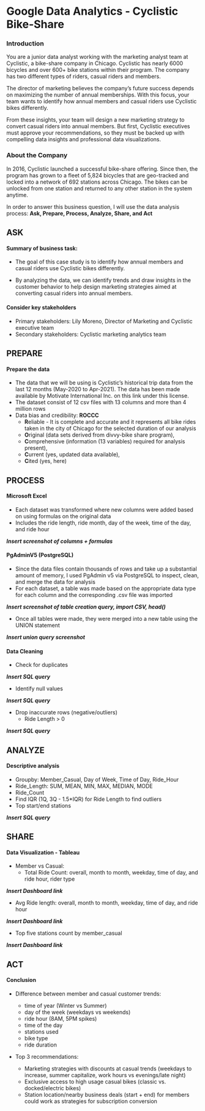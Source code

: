 # Google Data Analytics - Cyclistic Bike-Share

### Introduction

You are a junior data analyst working with the marketing analyst team at Cyclistic, a bike-share company in Chicago. Cyclistic has nearly 6000 bicycles and over 600+ bike stations within their program. The company has two different types of riders, casual riders and members.

The director of marketing believes the company’s future success depends on maximizing the number of annual memberships. With this focus, your team wants to identify how annual members and casual riders use Cyclistic bikes differently. 

From these insights, your team will design a new marketing strategy to convert casual riders into annual members. But first, Cyclistic executives must approve your recommendations, so they must be backed up with compelling data insights and professional data visualizations.

### About the Company

In 2016, Cyclistic launched a successful bike-share offering. Since then, the program has grown to a fleet of 5,824 bicycles that are geo-tracked and locked into a network of 692 stations across Chicago. The bikes can be unlocked from one station and returned to any other station in the system anytime.

In order to answer this business question, I will use the data analysis process: 
**Ask, Prepare, Process, Analyze, Share, and Act**

## ASK

#### Summary of business task:

* The goal of this case study is to identify how annual members and casual riders use Cyclistic bikes differently.

* By analyzing the data, we can identify trends and draw insights in the customer behavior to help design marketing strategies aimed at converting casual riders into annual members.

#### Consider key stakeholders

* Primary stakeholders: Lily Moreno, Director of Marketing and Cyclistic executive team
* Secondary stakeholders: Cyclistic marketing analytics team

## PREPARE

#### Prepare the data

* The data that we will be using is Cyclistic’s historical trip data from the last 12 months (May-2020 to Apr-2021). The data has been made available by Motivate International Inc. on this link under this license.
* The dataset consist of 12 csv files with 13 columns and more than 4 million rows
* Data bias and credibility: **ROCCC** 
  * **R**eliable - It is complete and accurate and it represents all bike rides taken in the city of Chicago for the selected duration of our analysis
  * **O**riginal (data sets derived from divvy-bike share program), 
  * **C**omprehensive (information (13 variables) required for analysis present), 
  * **C**urrent (yes, updated data available), 
  * **C**ited (yes, here)

## PROCESS

#### Microsoft Excel
 
* Each dataset was transformed where new columns were added based on using formulas on the original data 
* Includes the ride length, ride month, day of the week, time of the day, and ride hour

***Insert screenshot of columns + formulas***

#### PgAdminV5 (PostgreSQL)

* Since the data files contain thousands of rows and take up a substantial amount of memory, I used PgAdmin v5 via PostgreSQL to inspect, clean, and merge the data for analysis
* For each dataset, a table was made based on the appropriate data type for each column and the corresponding .csv file was imported

***Insert screenshot of table creation query, import CSV, head()***
* Once all tables were made, they were merged into a new table using the UNION statement

***Insert union query screenshot***

#### Data Cleaning

* Check for duplicates

***Insert SQL query***
* Identify null values 

***Insert SQL query***
* Drop inaccurate rows (negative/outliers)
  * Ride Length > 0

 ***Insert SQL query***

## ANALYZE

#### Descriptive analysis

* Groupby: Member_Casual, Day of Week, Time of Day, Ride_Hour
* Ride_Length: SUM, MEAN, MIN, MAX, MEDIAN, MODE
* Ride_Count
* Find IQR (1Q, 3Q - 1.5*IQR) for Ride Length to find outliers
* Top start/end stations

***Insert SQL query***
## SHARE

#### Data Visualization - Tableau

* Member vs Casual:
  * Total Ride Count: overall, month to month, weekday, time of day, and ride hour, rider type

***Insert Dashboard link***
  * Avg Ride length: overall, month to month, weekday, time of day, and ride hour

***Insert Dashboard link***
  * Top five stations count by member_casual

***Insert Dashboard link***
## ACT

#### Conclusion

* Difference between member and casual customer trends:
  * time of year (Winter vs Summer)
  * day of the week (weekdays vs weekends)
  * ride hour (8AM, 5PM spikes)
  * time of the day
  * stations used
  * bike type
  * ride duration
 
* Top 3 recommendations:
  * Marketing strategies with discounts at casual trends (weekdays to increase, summer capitalize, work hours vs evenings/late night)
  * Exclusive access to high usage casual bikes (classic vs. docked/electric bikes)
  * Station location/nearby business deals (start + end) for members could work as strategies for subscription conversion
